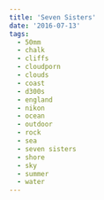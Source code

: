 ```yaml
---
title: 'Seven Sisters'
date: '2016-07-13'
tags:
  - 50mm
  - chalk
  - cliffs
  - cloudporn
  - clouds
  - coast
  - d300s
  - england
  - nikon
  - ocean
  - outdoor
  - rock
  - sea
  - seven sisters
  - shore
  - sky
  - summer
  - water
---
```

